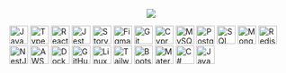 <p align="center">
  <img src="https://github.com/user-attachments/assets/8c73dbf9-d4d0-4407-b39c-dfc108b7f55e">
</p>


<div align="left">
  <!-- Frontend -->
  <img src="https://cdn.jsdelivr.net/gh/devicons/devicon/icons/javascript/javascript-original.svg" height="33" alt="JavaScript logo" />
  <img src="https://cdn.jsdelivr.net/gh/devicons/devicon/icons/typescript/typescript-original.svg" height="33" alt="TypeScript logo" />
  <img src="https://cdn.jsdelivr.net/gh/devicons/devicon/icons/react/react-original.svg" height="33" alt="React logo" />
  <img src="https://cdn.jsdelivr.net/gh/devicons/devicon/icons/jest/jest-plain.svg" height="33" alt="Jest logo" />
  <img src="https://cdn.jsdelivr.net/gh/devicons/devicon/icons/storybook/storybook-original.svg" height="33" alt="Storybook logo" />
  <img src="https://cdn.jsdelivr.net/gh/devicons/devicon/icons/figma/figma-original.svg" height="33" alt="Figma logo" />
  <img src="https://cdn.jsdelivr.net/gh/devicons/devicon/icons/git/git-original.svg" height="33" alt="Git logo" />
  <img src="https://cdn.jsdelivr.net/gh/devicons/devicon@latest/icons/cypressio/cypressio-original.svg" height="33" alt="Cypress logo" />
          
  
  <!-- Databases -->
  <img src="https://cdn.jsdelivr.net/gh/devicons/devicon/icons/mysql/mysql-original.svg" height="33" alt="MySQL logo" />
  <img src="https://cdn.jsdelivr.net/gh/devicons/devicon/icons/postgresql/postgresql-original-wordmark.svg" height="33" alt="PostgreSQL logo" />
  <img src="https://cdn.jsdelivr.net/gh/devicons/devicon/icons/microsoftsqlserver/microsoftsqlserver-plain.svg" height="33" alt="SQL Server logo" />
  <img src="https://cdn.jsdelivr.net/gh/devicons/devicon/icons/mongodb/mongodb-original-wordmark.svg" height="33" alt="MongoDB logo" />
  <img src="https://cdn.jsdelivr.net/gh/devicons/devicon/icons/redis/redis-original-wordmark.svg" height="33" alt="Redis logo" />
  
  <!-- Backend Frameworks -->
  <img src="https://nestjs.com/img/logo-small.svg" height="33" alt="NestJS logo" />
  
  <!-- Cloud Platforms -->
  <img src="https://cdn.jsdelivr.net/gh/devicons/devicon/icons/amazonwebservices/amazonwebservices-original-wordmark.svg" height="33" alt="AWS logo" />
  
  <!-- Containerization -->
  <img src="https://cdn.jsdelivr.net/gh/devicons/devicon/icons/docker/docker-original-wordmark.svg" height="33" alt="Docker logo" />
  
  <!-- CI/CD Tools -->
  <img src="https://cdn.jsdelivr.net/gh/devicons/devicon/icons/github/github-original-wordmark.svg" height="33" alt="GitHub Actions logo" />
  
  <!-- Operating Systems -->
  <img src="https://cdn.jsdelivr.net/gh/devicons/devicon/icons/linux/linux-original.svg" height="33" alt="Linux logo" />
  
  <!-- CSS Frameworks -->
  <img src="https://upload.wikimedia.org/wikipedia/commons/d/d5/Tailwind_CSS_Logo.svg" height="33" alt="Tailwind CSS logo" />
  <img src="https://cdn.jsdelivr.net/gh/devicons/devicon/icons/bootstrap/bootstrap-original-wordmark.svg" height="33" alt="Bootstrap logo" />
  <img src="https://cdn.jsdelivr.net/gh/devicons/devicon/icons/materialui/materialui-original.svg" height="33" alt="Material UI logo" />
  
  <!-- Programming Languages -->
  <img src="https://cdn.jsdelivr.net/gh/devicons/devicon/icons/csharp/csharp-original.svg" height="33" alt="C# logo" />
  <img src="https://cdn.jsdelivr.net/gh/devicons/devicon/icons/java/java-original-wordmark.svg" height="33" alt="Java logo" />
</div>
